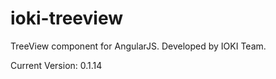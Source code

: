 ioki-treeview
=============

TreeView component for AngularJS. Developed by IOKI Team.

Current Version: 0.1.14